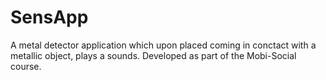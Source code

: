 # SensApp

A metal detector application which upon placed coming in conctact with a metallic object, plays a sounds.
Developed as part of the Mobi-Social course.
